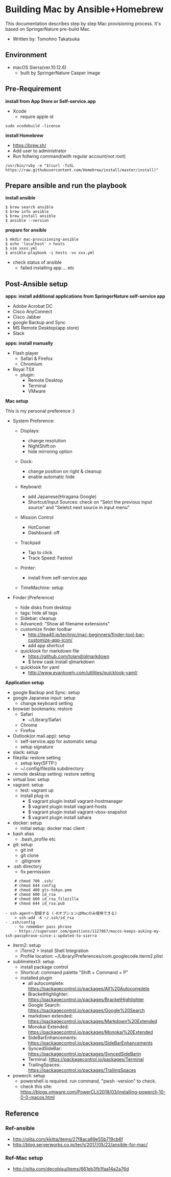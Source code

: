 
# Building Mac by Ansible+Homebrew
This documentation describes step by step Mac provisioning process. It's based on SpringerNature pre-build Mac. 
 
- Written by: Tomohiro Takatsuka

## Environment

- macOS Sierra(ver.10.12.6)
	- built by SpringerNature Casper image

## Pre-Requirement

**install from App Store or Self-service.app**

- Xcode
	- require apple id

```
sudo xcodebuild -license
```

**install Homebrew**

- https://brew.sh/
- Add user to administrator
- Run follwing command(with regular account/not root)

``
/usr/bin/ruby -e "$(curl -fsSL https://raw.githubusercontent.com/Homebrew/install/master/install)"
``

## Prepare ansible and run the playbook
**install ansible**

```
$ brew search ansible
$ brew info ansible
$ brew install ansible
$ ansible --version
```

**prepare for ansible**

```
$ mkdir mac-provisioning-ansible
$ echo 'localhost' > hosts
$ vim xxxx.yml
$ ansible-playbook -i hosts -vv xxx.yml
```
- check status of ansible
	- failed installing app.... etc


## Post-Ansible setup

**apps: install additional applications from SpringerNature self-service app**

- Adobe Acrobat DC
- Cisco AnyConnect
- Cisco Jabber
- google Backup and Sync
- MS Remote Desktop(app store)
- Slack

**apps: install manually**

- Flash player
	- Safari & Firefox
	- Chromium
- Royal TSX
	- plugin:
		- Remote Desktop
		- Terminal
		- VMware

**Mac setup**

This is my personal preference :)

- System Preference:
	- Displays:
		- change resolution
		- NightShift:on
		- hide mirroring option
	- Dock:
		- change position on right & cleanup
		- enable automatic hide
	- Keyboard:
		- add Japanese(Hiragana Google)
		- Shortcut/Input Sources: check on "Selct the previous input source" and "Seletct next source in input menu"

	- Mission Control
		- HotCorner
		- Dashboard: off
	- Trackpad
		- Tap to click
		- Track Speed: Fastest
	- Printer:
		- install from self-service.app
	- TimeMachine: setup

- Finder:(Preference)
	- hide disks from desktop
	- tags: hide all tags
	- Sidebar: cleanup
	- Advanced: "Show all filename extensions"
	- customize finder toolbar
		- http://itea40.jp/technic/mac-beginners/finder-tool-bar-customize-app-icon/
		- add app shortcut
	- quicklook for markdown file
		- https://github.com/toland/qlmarkdown
		- $ brew cask install qlmarkdown
	- quicklook for yaml
		- http://www.evanlovely.com/utilities/quicklook-yaml/

**Application setup**

- google Backup and Sync: setup
- google Japanese input: setup
	- change keyboard setting
- browser bookmarks: restore
	- Safari
		- ~/Library/Safari
	- Chrome
	- Firefox
- Outlook(or mail.app): setup
	- self-service.app for automatic setup
	- setup signature
- slack: setup
- filezilla: restore setting
	- setup key(SFTP:)
	- ~/.config/filezilla subdirectory
- remote desktop setting: restore setting
- virtual box: setup
- vagrant: setup
	- test: vagrant up
	- install plug-in
		- $ vagrant plugin install vagrant-hostmanager
		- $ vagrant plugin install vagrant-hosts
		- $ vagrant plugin install vagrant-vbox-snapshot
		- $ vagrant plugin install sahara
- docker: setup
	- initial setup: docker mac client
- bash alias
	- .bash_profile etc
- git: setup
	- git init
	- git clone
	- .gitignore
- .ssh directory
	- fix permission

```
    # chmod 700 .ssh/
    # chmod 644 config
    # chmod 400 gts-tokyo.pem
    # chmod 600 id_rsa
    # chmod 600 id_rsa_filezilla
    # chmod 644 id_rsa.pub
```
    - ssh-agentへ登録する (-KオプションはMacのみ使用できる)
		> ssh-add -K ~/.ssh/id_rsa
	- .ssh/config
		- to remember pass phrase
		- https://superuser.com/questions/1127067/macos-keeps-asking-my-ssh-passphrase-since-i-updated-to-sierra
- iterm2: setup
	- iTerm2 > Install Shell Integration
	- Profile location: ~/Library/Preferences/com.googlecode.iterm2.plist
- sublimetext3: setup
	- install package control
	- Shortcut: command palette "Shift + Command + P"
	- installed plugin
		- all autocomplete: https://packagecontrol.io/packages/All%20Autocomplete
		- Bracket​Highlighter: https://packagecontrol.io/packages/BracketHighlighter
		- Google Search: https://packagecontrol.io/packages/Google%20Search
		- markdown extended: https://packagecontrol.io/packages/Markdown%20Extended
		- Monokai Extended: https://packagecontrol.io/packages/Monokai%20Extended
		- SideBarEnhancements: https://packagecontrol.io/packages/SideBarEnhancements
		- Synced​Side​Bar: https://packagecontrol.io/packages/SyncedSideBarin
		- Terminal: https://packagecontrol.io/packages/Terminal
		- Trailing​Spaces: https://packagecontrol.io/packages/TrailingSpaces
- powercli: setup
	- powershell is required. run command, "pwsh -version" to check.
	- check this site: https://blogs.vmware.com/PowerCLI/2018/03/installing-powercli-10-0-0-macos.html

## Reference

### Ref-ansible

- http://qiita.com/kkitta/items/27f8aca89e55b719cb6f
- http://blog.serverworks.co.jp/tech/2017/05/22/ansible-for-mac/

### Ref-Mac setup

- http://qiita.com/decobisu/items/661eb3fb1faa14a2a76d
